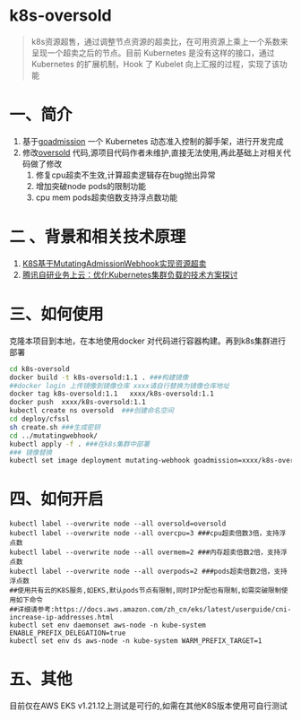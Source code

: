# k8s-oversold

> k8s资源超售，通过调整节点资源的超卖比，在可用资源上乘上一个系数来呈现一个超卖之后的节点。目前 Kubernetes 是没有这样的接口，通过 Kubernetes 的扩展机制，Hook 了 Kubelet 向上汇报的过程，实现了该功能

# 一、简介

1. 基于[goadmission](https://github.com/mritd/goadmission) 一个 Kubernetes 动态准入控制的脚手架，进行开发完成
2. 修改[oversold](https://github.com/SecondLifter/oversold) 代码,源项目代码作者未维护,直接无法使用,再此基础上对相关代码做了修改
   1. 修复cpu超卖不生效,计算超卖逻辑存在bug抛出异常
   2. 增加突破node pods的限制功能
   3. cpu mem pods超卖倍数支持浮点数功能



# 二 、背景和相关技术原理
1. [K8S基于MutatingAdmissionWebhook实现资源超卖](https://blog.csdn.net/qq_17305249/article/details/105024493)
2. [腾讯自研业务上云：优化Kubernetes集群负载的技术方案探讨](https://cloud.tencent.com/developer/article/1505214)

# 三、如何使用

克隆本项目到本地，在本地使用docker 对代码进行容器构建。再到k8s集群进行部署

```bash
cd k8s-oversold
docker build -t k8s-oversold:1.1 . ###构建镜像
##docker login 上传镜像到镜像仓库 xxxx请自行替换为镜像仓库地址
docker tag k8s-oversold:1.1   xxxx/k8s-oversold:1.1
docker push  xxxx/k8s-oversold:1.1
kubectl create ns oversold  ###创建命名空间
cd deploy/cfssl
sh create.sh ###生成密钥
cd ../mutatingwebhook/
kubectl apply -f . ###在k8s集群中部署
### 镜像替换
kubectl set image deployment mutating-webhook goadmission=xxxx/k8s-oversold:1.0 -n oversold
```

# 四、如何开启

 ```shell
 kubectl label --overwrite node --all oversold=oversold  
 kubectl label --overwrite node --all overcpu=3 ###cpu超卖倍数3倍，支持浮点数
 kubectl label --overwrite node --all overmem=2 ###内存超卖倍数2倍，支持浮点数
 kubectl label --overwrite node --all overpods=2 ###pods超卖倍数2倍，支持浮点数
 ##使用共有云的K8S服务,如EKS,默认pods节点有限制,同时IP分配也有限制,如需突破限制使用如下命令
##详细请参考:https://docs.aws.amazon.com/zh_cn/eks/latest/userguide/cni-increase-ip-addresses.html
kubectl set env daemonset aws-node -n kube-system ENABLE_PREFIX_DELEGATION=true
kubectl set env ds aws-node -n kube-system WARM_PREFIX_TARGET=1
 ```

# 五、其他
目前仅在AWS EKS v1.21.12上测试是可行的,如需在其他K8S版本使用可自行测试